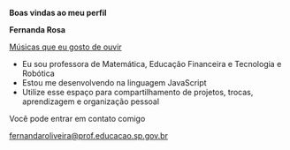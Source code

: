 **Boas vindas ao meu perfil**

**Fernanda Rosa**

[Músicas que eu gosto de ouvir](https://www.youtube.com/watch?v=t9a6GQB1-fg)

* Eu sou professora de Matemática, Educação Financeira e Tecnologia e Robótica
* Estou me desenvolvendo na linguagem JavaScript
* Utilize esse espaço para compartilhamento de projetos, trocas, aprendizagem e organização pessoal

Você pode entrar em contato comigo

fernandaroliveira@prof.educacao.sp.gov.br

